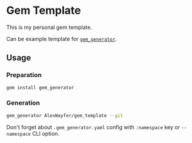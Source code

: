# Gem Template

This is my personal gem template.

Can be example template for [`gem_generator`](https://github.com/AlexWayfer/gem_generator).

## Usage

### Preparation

```sh
gem install gem_generator
```

### Generation

```sh
gem_generator AlexWayfer/gem_template --git
```

Don't forget about `.gem_generator.yaml` config with `:namespace` key or `--namespace` CLI option.

